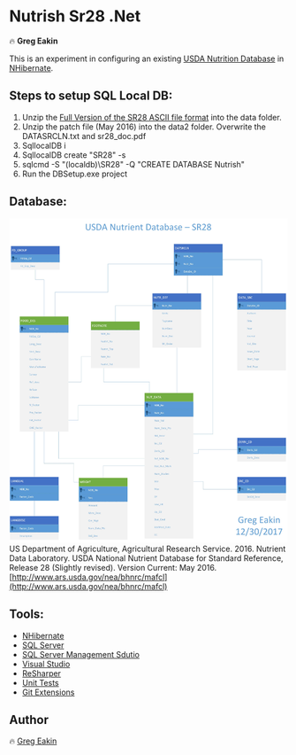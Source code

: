 # Nutrish Sr28 .Net
:fire: **Greg Eakin**

This is an experiment in configuring an existing [USDA Nutrition Database](https://www.ars.usda.gov/northeast-area/beltsville-md-bhnrc/beltsville-human-nutrition-research-center/methods-and-application-of-food-composition-laboratory/mafcl-site-pages/sr11-sr28/) in [NHibernate](https://nhibernate.info/).

## Steps to setup SQL Local DB:
1. Unzip the [Full Version of the SR28 ASCII file format](https://www.ars.usda.gov/northeast-area/beltsville-md-bhnrc/beltsville-human-nutrition-research-center/methods-and-application-of-food-composition-laboratory/mafcl-site-pages/sr11-sr28/) into the data folder.
1. Unzip the patch file (May 2016) into the data2 folder.
	Overwrite the DATASRCLN.txt and sr28_doc.pdf
1. SqllocalDB i
1. SqllocalDB create "SR28" -s
1. sqlcmd -S "(localdb)\SR28" -Q "CREATE DATABASE Nutrish"
1. Run the DBSetup.exe project

## Database:
[![USDA Nutrition Database](SR28lib/Nutrish%20SR28.jpg "USDA Nutrition Database")](https://www.ars.usda.gov/northeast-area/beltsville-md-bhnrc/beltsville-human-nutrition-research-center/methods-and-application-of-food-composition-laboratory/mafcl-site-pages/sr17-sr28/)
US Department of Agriculture, Agricultural Research Service. 2016. Nutrient Data Laboratory. USDA National Nutrient Database for Standard Reference, Release 28 (Slightly revised). Version Current: May 2016. [http://www.ars.usda.gov/nea/bhnrc/mafcl](http://www.ars.usda.gov/nea/bhnrc/mafcl)

## Tools:
- [NHibernate](https://nhibernate.info/)
- [SQL Server](https://www.microsoft.com/en-us/sql-server)
- [SQL Server Management Sdutio](https://docs.microsoft.com/en-us/sql/ssms/sql-server-management-studio-ssms)
- [Visual Studio](https://visualstudio.microsoft.com/)
- [ReSharper](https://www.jetbrains.com/resharper/)
- [Unit Tests](https://docs.microsoft.com/en-us/dotnet/core/testing/unit-testing-with-mstest)
- [Git Extensions](http://gitextensions.github.io/)

## Author
:fire: [Greg Eakin](https://www.linkedin.com/in/gregeakin)
